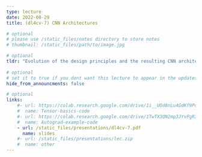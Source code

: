 ```yaml
---
type: lecture
date: 2022-08-29
title: (dl4cv-7) CNN Architectures

# optional
# please use /static_files/notes directory to store notes
# thumbnail: /static_files/path/to/image.jpg 

# optional
tldr: "Evolution of the design principles and the resulting CNN architectures."
  
# optional
# set it to true if you dont want this lecture to appear in the updates section
hide_from_announcments: false

# optional
links: 
    #- url: https://colab.research.google.com/drive/1i__UOd8nLu4GdKf9PoT_w3ORVvGcgQAq?usp=sharing
    #  name: Tensor-basics-code
    #- url: https://colab.research.google.com/drive/1TwTX3QN2mp3JYvPgRIpUzkiHjKOA0aM_?usp=sharing
    #  name: Autograd-example-code
    - url: /static_files/presentations/dl4cv-7.pdf
      name: slides
    #- url: /static_files/presentations/lec.zip
    #  name: other
---
```

